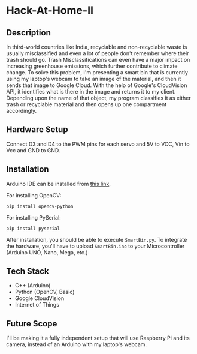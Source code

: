 # Hack-At-Home-II

## Description

In third-world countries like India, recyclable and non-recyclable waste is usually misclassified and even a lot of people don't remember where their trash should go. Trash Misclassifications can even have a major impact on increasing greenhouse emissions, which further contribute to climate change. To solve this problem, I'm presenting a smart bin that is currently using my laptop's webcam to take an image of the material, and then it sends that image to Google Cloud. With the help of Google's CloudVision API, it identifies what is there in the image and returns it to my client. Depending upon the name of that object, my program classifies it as either trash or recyclable material and then opens up one compartment accordingly.

## Hardware Setup

Connect D3 and D4 to the PWM pins for each servo and 5V to VCC, Vin to Vcc and GND to GND.

## Installation
Arduino IDE can be installed from <a href = "https://www.arduino.cc/en/software">this link</a>.

For installing OpenCV:
```
pip install opencv-python
```
For installing PySerial:
```
pip install pyserial
```

After installation, you should be able to execute `SmartBin.py`. To integrate the hardware, you'll have to upload `SmartBin.ino` to your Microcontroller (Arduino UNO, Nano, Mega, etc.)

## Tech Stack
<ul>
  <li>C++ (Arduino)</li>
  <li>Python (OpenCV, Basic)</li>
  <li>Google CloudVision</li>
  <li>Internet of Things</li>
</ul>

## Future Scope
I'll be making it a fully independent setup that will use Raspberry Pi and its camera, instead of an Arduino with my laptop's webcam.


